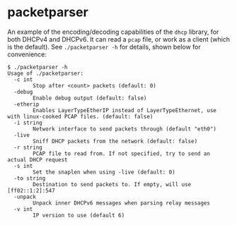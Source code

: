 # packetparser

An example of the encoding/decoding capabilities of the `dhcp` library, for both
DHCPv4 and DHCPv6. It can read a `pcap` file, or work as a client (which is the
default). See `./packetparser -h` for details, shown below for convenience:

```
$ ./packetparser -h
Usage of ./packetparser:
  -c int
        Stop after <count> packets (default: 0)
  -debug
        Enable debug output (default: false)
  -etherip
        Enables LayerTypeEtherIP instead of LayerTypeEthernet, use with linux-cooked PCAP files. (default: false)
  -i string
        Network interface to send packets through (default "eth0")
  -live
        Sniff DHCP packets from the network (default: false)
  -r string
        PCAP file to read from. If not specified, try to send an actual DHCP request
  -s int
        Set the snaplen when using -live (default: 0)
  -to string
        Destination to send packets to. If empty, will use [ff02::1:2]:547
  -unpack
        Unpack inner DHCPv6 messages when parsing relay messages
  -v int
        IP version to use (default 6)
```
